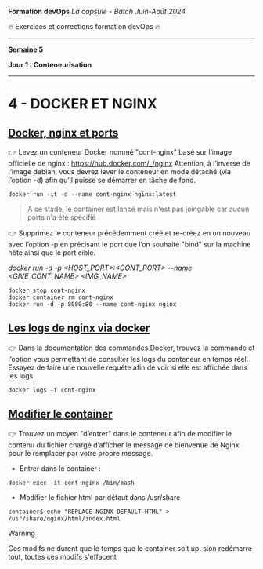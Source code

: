 **Formation devOps**
_La capsule - Batch Juin-Août 2024_

:fire: Exercices et corrections formation devOps :fire:

---

**Semaine 5**

**Jour 1 : Conteneurisation**

---

# 4 - DOCKER ET NGINX

## <ins> Docker, nginx et ports </ins>

👉 Levez un conteneur Docker nommé "cont-nginx" basé sur l’image officielle de nginx : https://hub.docker.com/_/nginx 
Attention, à l’inverse de l’image debian, vous devrez lever le conteneur en mode détaché (via l’option -d) afin qu’il puisse se démarrer en tâche de fond.

```
docker run -it -d --name cont-nginx nginx:latest
```
> A ce stade, le container est lancé mais n'est pas joingable car aucun ports n'a été spécifié

👉 Supprimez le conteneur précédemment créé et re-créez en un nouveau avec l’option -p en précisant le port que l’on souhaite "bind" sur la machine hôte ainsi que le port cible.

_docker run -d -p \<HOST_PORT\>:\<CONT_PORT\> --name \<GIVE_CONT_NAME\> \<IMG_NAME\>_

```
docker stop cont-nginx
docker container rm cont-nginx
docker run -d -p 8080:80 --name cont-nginx nginx
```


## <ins> Les logs de nginx via docker </ins>

👉 Dans la documentation des commandes Docker, trouvez la commande et l’option vous permettant de consulter les logs du conteneur en temps réel. Essayez de faire une nouvelle requête afin de voir si elle est affichée dans les logs.

```
docker logs -f cont-nginx
```

## <ins> Modifier le container </ins>

👉 Trouvez un moyen "d’entrer" dans le conteneur afin de modifier le contenu du fichier chargé d’afficher le message de bienvenue de Nginx pour le remplacer par votre propre message.

- Entrer dans le container :

```
docker exec -it cont-nginx /bin/bash
```

- Modifier le fichier html par détaut dans /usr/share

```
container$ echo "REPLACE NGINX DEFAULT HTML" > /usr/share/nginx/html/index.html
```
> [!WARNING]
> Ces modifs ne durent que le temps que le container soit up. sion redémarre tout, toutes ces modifs s'effacent


